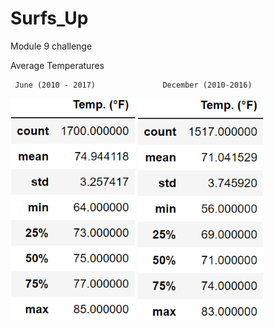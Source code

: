 # Surfs_Up
Module 9 challenge

Average Temperatures

     June (2010 - 2017)               December (2010-2016)

![June_temperatures](June_Temp.png) 
![Dec_temperatures](Dec_Temp.png) 
